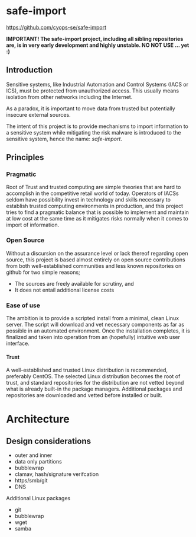 # safe-import
https://github.com/cyops-se/safe-import

__IMPORTANT! The safe-import project, including all sibling repositories are, is in very early development and highly unstable. NO NOT USE ... yet :)__

## Introduction
Sensitive systems, like Industrial Automation and Control Systems (IACS or ICS), must be protected from unauthorized access. This usually means isolation from other networks including the Internet.

As a paradox, it is important to move data from trusted but potentially insecure external sources.

The intent of this project is to provide mechanisms to import information to a sensitive system while mitigating the risk malware is introduced to the sensitive system, hence the name: _safe-import_.

## Principles
### Pragmatic
Root of Trust and trusted computing are simple theories that are hard to accomplish in the competitive retail world of today. Operators of IACSs seldom have possibility invest in technology and skills necessary to establish trusted computing environments in production, and this project tries to find a pragmatic balance that is possible to implement and maintain at low cost at the same time as it mitigates risks normally when it comes to import of information.

### Open Source
Without a discursion on the assurance level or lack thereof regarding open source, this project is based almost entirely on open source contributions from both well-established communities and less known repositories on github for two simple reasons;

* The sources are freely available for scrutiny, and
* It does not entail additional license costs

### Ease of use
The ambition is to provide a scripted install from a minimal, clean Linux server. The script will download and vet necessary components as far as possible in an automated environment. Once the installation completes, it is finalized and taken into operation from an (hopefully) intuitive web user interface.

#### Trust
A well-established and trusted Linux distribution is recommended, preferably CentOS. The selected Linux distribution becomes the root of trust, and standard repositories for the distribution are not vetted beyond what is already built-in the package managers. Additional packages and repositories are downloaded and vetted before installed or built.

# Architecture
## Design considerations
* outer and inner
* data only partitions
* bubblewrap
* clamav, hash/signature verifcation
* https/smb/git
* DNS

Additional Linux packages

* git
* bubblewrap
* wget
* samba
